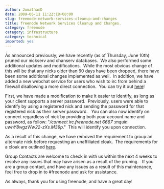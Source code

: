 ```yaml
---
author: JonathanD
date: 2009-06-11 11:22:18+00:00
slug: freenode-network-services-cleanup-and-changes
title: freenode Network Services Cleanup and Changes.
category: freenode
category: infrastructure
category: technical
imported: yes
---
```

As announced previously, we have recently (as of Thursday, June 10th) pruned our nickserv and chanserv databases.  We also performed some additional updates and modifications.  While the most obvious change of this will be that any nicks older than 60 days have been dropped, there have been some additional changes implemented as well.  In addition, we have added a new webchat service for users who wish to irc from behind a firewall disallowing a more direct connection.  You can try it out [here](http://webchat.freenode.net/)!

First, we have made a modification to make it easier to identify, as long as your client supports a server password.  Previously, users were able to identify by using a registered nick and sending the password for that registered nick as their server password.   You can also now identify on connect regardless of nick by providing both your account name and password, as follow: "_/connect irc.freenode.net 6667 :mquin uwhY8wgzWw22-zXs.M39p_."  This will identify you upon connection.

As a result of this change, we have removed the requirement to group an alternate nick before requesting an unaffiliated cloak.  The requirements for a cloak are outlined [here](http://freenode.net/faq.shtml#nicksetup).

Group Contacts are welcome to check in with us within the next 4 weeks to resolve any issues that may have arisen as a result of the pruning.   If you are a group contact, and have any issues as a result of this maintenance, feel free to drop in to #freenode and ask for assistance.

As always, thank you for using freenode, and have a great day!
